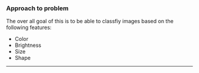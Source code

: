 ### Approach to problem 
The over all goal of this is to be able to classfiy images based on the following features:
- Color
- Brightness 
- Size 
- Shape
---
